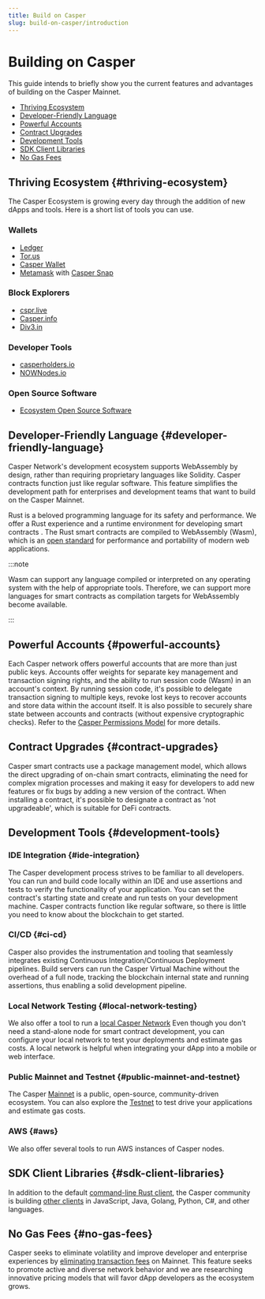 ```yaml
---
title: Build on Casper
slug: build-on-casper/introduction
---
```


# Building on Casper

This guide intends to briefly show you the current features and advantages of building on the Casper Mainnet.

  - [Thriving Ecosystem](#thriving-ecosystem)
  - [Developer-Friendly Language](#developer-friendly-language)
  - [Powerful Accounts](#powerful-accounts)
  - [Contract Upgrades](#contract-upgrades)
  - [Development Tools](#development-tools)
  - [SDK Client Libraries](#sdk-client-libraries)
  - [No Gas Fees](#no-gas-fees)

## Thriving Ecosystem {#thriving-ecosystem}
The Casper Ecosystem is growing every day through the addition of new dApps and tools. Here is a short list of tools you can use.

### Wallets
- [Ledger](https://support.ledger.com/hc/en-us/articles/4416379141009-Casper-CSPR-?docs=true)
- [Tor.us](https://casper.tor.us)
- [Casper Wallet](https://www.casperwallet.io)
- [Metamask](https://metamask.io/) with [Casper Snap](https://github.com/casper-ecosystem/casper-manager)

### Block Explorers
- [cspr.live](https://cspr.live)
- [Casper.info](https://casper-trench.vercel.app/)
- [Div3.in](https://div3.in/)

### Developer Tools
- [casperholders.io](https://casperholders.io)
- [NOWNodes.io](https://nownodes.io/nodes/casper-cspr)

### Open Source Software
- [Ecosystem Open Source Software](./casper-open-source-software.md)


## Developer-Friendly Language {#developer-friendly-language}
Casper Network's development ecosystem supports WebAssembly by design, rather than requiring proprietary languages like Solidity. Casper contracts function just like regular software. This feature simplifies the development path for enterprises and development teams that want to build on the Casper Mainnet.

Rust is a beloved programming language for its safety and performance. We offer a Rust experience and a runtime environment for developing smart contracts . The Rust smart contracts are compiled to WebAssembly (Wasm), which is an [open standard](https://en.wikipedia.org/wiki/Open_standard) for performance and portability of modern web applications. 

:::note

Wasm can support any language compiled or interpreted on any operating system with the help of appropriate tools. Therefore, we can support more languages for smart contracts as compilation targets for WebAssembly become available.  

:::

## Powerful Accounts {#powerful-accounts}
Each Casper network offers powerful accounts that are more than just public keys. Accounts offer weights for separate key management and transaction signing rights, and the ability to run session code (Wasm) in an account's context. By running session code, it's possible to delegate transaction signing to multiple keys, revoke lost keys to recover accounts and store data within the account itself. It is also possible to securely share state between accounts and contracts (without expensive cryptographic checks). Refer to the [Casper Permissions Model](../concepts/design/casper-design.md#accounts-permissions) for more details.

## Contract Upgrades {#contract-upgrades}
Casper smart contracts use a package management model, which allows the direct upgrading of on-chain smart contracts, eliminating the need for complex migration processes and making it easy for developers to add new features or fix bugs by adding a new version of the contract. When installing a contract, it's possible to designate a contract as 'not upgradeable', which is suitable for DeFi contracts.

## Development Tools {#development-tools}

### IDE Integration {#ide-integration}

The Casper development process strives to be familiar to all developers. You can run and build code locally within an IDE and use assertions and tests to verify the functionality of your application. You can set the contract's starting state and create and run tests on your development machine. Casper contracts function like regular software, so there is little you need to know about the blockchain to get started.


### CI/CD {#ci-cd}

Casper also provides the instrumentation and tooling that seamlessly integrates existing Continuous Integration/Continuous Deployment pipelines. Build servers can run the Casper Virtual Machine without the overhead of a full node, tracking the blockchain internal state and running assertions, thus enabling a solid development pipeline.

### Local Network Testing {#local-network-testing}
We also offer a tool to run a [local Casper Network](../developers/dapps/setup-nctl.md) Even though you don't need a stand-alone node for smart contract development, you can configure your local network to test your deployments and estimate gas costs. A local network is helpful when integrating your dApp into a mobile or web interface.

### Public Mainnet and Testnet {#public-mainnet-and-testnet}
The Casper [Mainnet](https://cspr.live) is a public, open-source, community-driven ecosystem. You can also explore the [Testnet](https://testnet.cspr.live) to test drive your applications and estimate gas costs.

### AWS {#aws}
We also offer several tools to run AWS instances of Casper nodes.

## SDK Client Libraries {#sdk-client-libraries}
In addition to the default [command-line Rust client](../developers/prerequisites.md#install-casper-client), the Casper community is building [other clients](/sdk) in JavaScript, Java, Golang, Python, C#, and other languages. 

## No Gas Fees {#no-gas-fees}
Casper seeks to eliminate volatility and improve developer and enterprise experiences by [eliminating transaction fees](../concepts/economics/fee-elimination.md) on Mainnet. This feature seeks to promote active and diverse network behavior and we are researching innovative pricing models that will favor dApp developers as the ecosystem grows.
